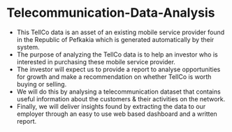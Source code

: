 # Telecommunication-Data-Analysis
- This TellCo data is an asset of an existing mobile service provider found in the Republic of Pefkakia which is generated automatically by their system.
- The purpose of analyzing the TellCo data is to help an investor who is interested in purchasing these mobile service provider. 
- The investor will expect us to provide a report to analyse opportunities for growth and make a recommendation on whether TellCo is worth buying or selling.
- We will do this by analysing a telecommunication dataset that contains useful information about the customers & their activities on the network. 
- Finally, we will deliver insights found by extracting the data to our employer through an easy to use web based dashboard and a written report. 



